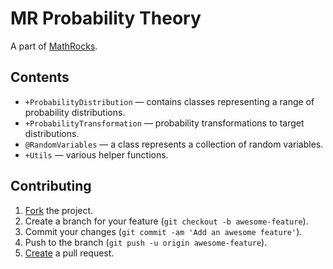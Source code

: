 # MR Probability Theory

A part of [MathRocks](https://github.com/MathRocks/MathRocks).

## Contents

* `+ProbabilityDistribution` — contains classes representing a range of
  probability distributions.
* `+ProbabilityTransformation` — probability transformations to target
  distributions.
* `@RandomVariables` — a class represents a collection of random variables.
* `+Utils` — various helper functions.

## Contributing

1. [Fork](https://help.github.com/articles/fork-a-repo) the project.
2. Create a branch for your feature (`git checkout -b awesome-feature`).
3. Commit your changes (`git commit -am 'Add an awesome feature'`).
4. Push to the branch (`git push -u origin awesome-feature`).
5. [Create](https://help.github.com/articles/creating-a-pull-request)
   a pull request.

